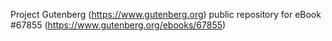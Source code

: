 Project Gutenberg (https://www.gutenberg.org) public repository for eBook #67855 (https://www.gutenberg.org/ebooks/67855)
